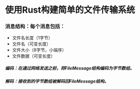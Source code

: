 # 使用Rust构建简单的文件传输系统

### 消息结构：每个消息包括：

- 文件名长度（1字节）
- 文件名（可变长度）
- 文件大小（8字节，小端序）
- 文件数据（可变长度）
##### 编码：在通过网络发送之前，将FileMessage结构编码为字节数组。

##### 解码：接收到的字节数组被解码回FileMessage结构。